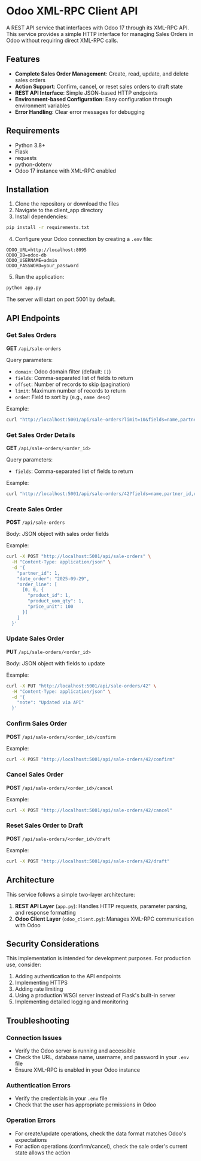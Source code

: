 # Odoo XML-RPC Client API

A REST API service that interfaces with Odoo 17 through its XML-RPC API. This service provides a simple HTTP interface for managing Sales Orders in Odoo without requiring direct XML-RPC calls.

## Features

-   **Complete Sales Order Management**: Create, read, update, and delete sales orders
-   **Action Support**: Confirm, cancel, or reset sales orders to draft state
-   **REST API Interface**: Simple JSON-based HTTP endpoints
-   **Environment-based Configuration**: Easy configuration through environment variables
-   **Error Handling**: Clear error messages for debugging

## Requirements

-   Python 3.8+
-   Flask
-   requests
-   python-dotenv
-   Odoo 17 instance with XML-RPC enabled

## Installation

1. Clone the repository or download the files
2. Navigate to the client_app directory
3. Install dependencies:

```bash
pip install -r requirements.txt
```

4. Configure your Odoo connection by creating a `.env` file:

```
ODOO_URL=http://localhost:8095
ODOO_DB=odoo-db
ODOO_USERNAME=admin
ODOO_PASSWORD=your_password
```

5. Run the application:

```bash
python app.py
```

The server will start on port 5001 by default.

## API Endpoints

### Get Sales Orders

**GET** `/api/sale-orders`

Query parameters:

-   `domain`: Odoo domain filter (default: `[]`)
-   `fields`: Comma-separated list of fields to return
-   `offset`: Number of records to skip (pagination)
-   `limit`: Maximum number of records to return
-   `order`: Field to sort by (e.g., `name desc`)

Example:

```bash
curl "http://localhost:5001/api/sale-orders?limit=10&fields=name,partner_id,amount_total"
```

### Get Sales Order Details

**GET** `/api/sale-orders/<order_id>`

Query parameters:

-   `fields`: Comma-separated list of fields to return

Example:

```bash
curl "http://localhost:5001/api/sale-orders/42?fields=name,partner_id,order_line"
```

### Create Sales Order

**POST** `/api/sale-orders`

Body: JSON object with sales order fields

Example:

```bash
curl -X POST "http://localhost:5001/api/sale-orders" \
  -H "Content-Type: application/json" \
  -d '{
    "partner_id": 1,
    "date_order": "2025-09-29",
    "order_line": [
      [0, 0, {
        "product_id": 1,
        "product_uom_qty": 1,
        "price_unit": 100
      }]
    ]
  }'
```

### Update Sales Order

**PUT** `/api/sale-orders/<order_id>`

Body: JSON object with fields to update

Example:

```bash
curl -X PUT "http://localhost:5001/api/sale-orders/42" \
  -H "Content-Type: application/json" \
  -d '{
    "note": "Updated via API"
  }'
```

### Confirm Sales Order

**POST** `/api/sale-orders/<order_id>/confirm`

Example:

```bash
curl -X POST "http://localhost:5001/api/sale-orders/42/confirm"
```

### Cancel Sales Order

**POST** `/api/sale-orders/<order_id>/cancel`

Example:

```bash
curl -X POST "http://localhost:5001/api/sale-orders/42/cancel"
```

### Reset Sales Order to Draft

**POST** `/api/sale-orders/<order_id>/draft`

Example:

```bash
curl -X POST "http://localhost:5001/api/sale-orders/42/draft"
```

## Architecture

This service follows a simple two-layer architecture:

1. **REST API Layer** (`app.py`): Handles HTTP requests, parameter parsing, and response formatting
2. **Odoo Client Layer** (`odoo_client.py`): Manages XML-RPC communication with Odoo

## Security Considerations

This implementation is intended for development purposes. For production use, consider:

1. Adding authentication to the API endpoints
2. Implementing HTTPS
3. Adding rate limiting
4. Using a production WSGI server instead of Flask's built-in server
5. Implementing detailed logging and monitoring

## Troubleshooting

### Connection Issues

-   Verify the Odoo server is running and accessible
-   Check the URL, database name, username, and password in your `.env` file
-   Ensure XML-RPC is enabled in your Odoo instance

### Authentication Errors

-   Verify the credentials in your `.env` file
-   Check that the user has appropriate permissions in Odoo

### Operation Errors

-   For create/update operations, check the data format matches Odoo's expectations
-   For action operations (confirm/cancel), check the sale order's current state allows the action
